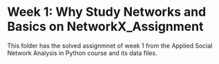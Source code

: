 # Week 1: Why Study Networks and Basics on NetworkX_Assignment

This folder has the solved assignmnet of week 1 from the Applied Social Network Analysis in Python course and its data files.
